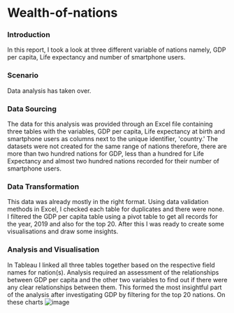 # Wealth-of-nations

### Introduction
In this report, I took a look at three different variable of nations namely, GDP per capita, Life expectancy and number of smartphone users. 

### Scenario
Data analysis has taken over. 

### Data Sourcing 
The data for this analysis was provided through an Excel file containing three tables with the variables, GDP per capita, Life expectancy at birth and smartphone users as columns next to the unique identifier, 'country.' The datasets were not created for the same range of nations therefore, there are more than two hundred nations for GDP, less than a hundred for Life Expectancy and almost two hundred nations recorded for their number of smartphone users. 

### Data Transformation
This data was already mostly in the right format. Using data validation methods in Excel, I checked each table for duplicates and there were none. I filtered the GDP per capita table using a pivot table to get all records for the year, 2019 and also for the top 20. After this I was ready to create some visualisations and draw some insights. 

### Analysis and Visualisation 
In Tableau I linked all three tables together based on the respective field names for nation(s).
Analysis required an assessment of the relationships between GDP per capita and the other two variables to find out if there were any clear relationships between them. This formed the most insightful part of the analysis after investigating GDP by filtering for the top 20 nations. 
On these charts 
![image](https://github.com/jdasia/Wealth-of-nations/assets/155834743/7fb58938-0f5e-4306-854c-a47c47995cf2)


